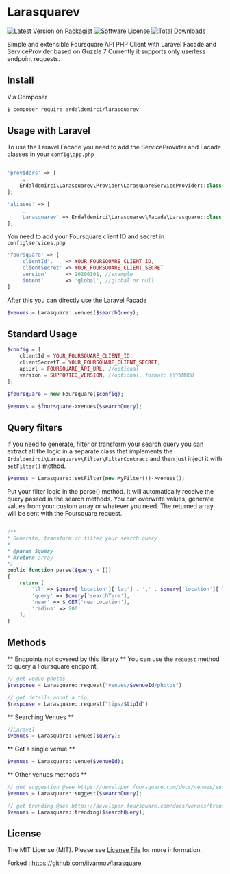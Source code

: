 # Larasquarev

[![Latest Version on Packagist][ico-version]][link-packagist]
[![Software License][ico-license]](license.md)
[![Total Downloads][ico-downloads]][link-downloads]


Simple and extensible Foursquare API PHP Client with Laravel Facade and ServiceProvider based on Guzzle 7
Currently it supports only userless endpoint requests.


## Install

Via Composer

``` bash
$ composer require erdaldemirci/larasquarev
```


## Usage with Laravel

To use the Laravel Facade you need to add the ServiceProvider and Facade classes in your `config\app.php`

``` php

'providers' => [
    ...
    Erdaldemirci\Larasquarev\Provider\LarasquareServiceProvider::class,
];

'aliases' => [
    ...
    'Larasquarev' => Erdaldemirci\Larasquarev\Facade\Larasquare::class
];
```

You need to add your Foursquare client ID and secret in `config\services.php`

``` php
'foursquare' => [
    'clientId'.    => YOUR_FOURSQUARE_CLIENT_ID,
    'clientSecret' => YOUR_FOURSQUARE_CLIENT_SECRET
    'version'      => 20200101, //example
    'intent'       => 'global', //global or null
]
```

After this you can directly use the Laravel Facade


``` php
$venues = Larasquare::venues($searchQuery);

```


## Standard Usage

``` php
$config = [
    clientId = YOUR_FOURSQUARE_CLIENT_ID,
    clientSecretT = YOUR_FOURSQUARE_CLIENT_SECRET,
    apiUrl = FOURSQUARE_API_URL, //optional
    version = SUPPORTED_VERSION, //optional, format: YYYYMMDD
];

$foursquare = new Foursquare($config);

$venues = $foursquare->venues($searchQuery);
```

## Query filters

If you need to generate, filter or transform your search query you can extract all the logic in a separate class that implements the `Erdaldemirci\Larasquarev\Filter\FilterContract`
and then just inject it with `setFilter()` method.

```php
$venues = Larasquare::setFilter(new MyFilter())->venues();
```

Put your filter logic in the parse() method. It will automatically receive the query passed in the search methods.
You can overwrite values, generate values from your custom array or whatever you need. The returned array will be sent with the Foursquare request.
```php

/**
* Generate, transform or filter your search query
*
* @param $query
* @return array
*/
public function parse($query = [])
{
    return [
        'll' => $query['location']['lat'] . ',' . $query['location']['lon'],
        'query' => $query['searchTerm'],
        'near' => $_GET['nearLocation'],
        'radius' => 200
    ];
}
```

Methods
--------
** Endpoints not covered by this library **
You can use the `request` method to query a Foursquare endpoint.

```php
// get venue photos
$response = Larasquare::request("venues/$venueId/photos")

// get details about a tip,
$response = Larasquare::request("tips/$tipId")
```


** Searching Venues **

```php
//Laravel
$venues = Larasquare::venues($query);
```

** Get a single venue **

```php
$venues = Larasquare::venue($venueId);
```

** Other venues methods **

```php
// get suggestion @see https://developer.foursquare.com/docs/venues/suggestcompletion
$venues = Larasquare::suggest($searchQuery);

// get trending @see https://developer.foursquare.com/docs/venues/trending
$venues = Larasquare::trending($searchQuery);
```



## License

The MIT License (MIT). Please see [License File](license.md) for more information.

[ico-version]: https://img.shields.io/packagist/v/erdaldemirci/larasquare.svg?style=flat-square
[ico-license]: https://img.shields.io/badge/license-MIT-brightgreen.svg?style=flat-square
[ico-downloads]: https://img.shields.io/packagist/dt/erdaldemirci/larasquare.svg?style=flat-square

[link-packagist]: https://packagist.org/packages/erdaldemirci/larasquarev
[link-downloads]: https://packagist.org/packages/erdaldemirci/larasquarev
[link-author]: https://github.com/iivannov
[link-contributors]: ../../contributors

Forked : https://github.com/iivannov/larasquare
